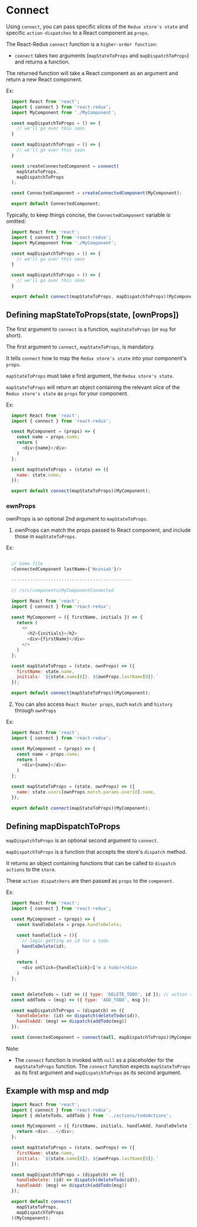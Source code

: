 # Connect

Using `connect`, you can pass specific slices of the `Redux store's state` and specific `action-dispatches` to a React component as `props`.

The React-Redux `connect` function is a `higher-order function`: 

  * `connect` takes two arguments (`mapStateToProps` and `mapDispatchToProps`) and returns a function.

The returned function will take a React component as an argument and return a new React component.


Ex:
```javascript
  import React from 'react';
  import { connect } from 'react-redux';
  import MyComponent from './MyComponent';

  const mapDispatchToProps = () => {
    // we'll go over this soon
  }

  const mapDispatchToProps = () => {
    // we'll go over this soon
  }

  const createConnectedComponent = connect(
    mapStateToProps,
    mapDispatchToProps
  );

  const ConnectedComponent = createConnectedComponent(MyComponent);

  export default ConnectedComponent;
```


Typically, to keep things concise, the `ConnectedComponent` variable is omitted:

```javascript
  import React from 'react';
  import { connect } from 'react-redux';
  import MyComponent from './MyComponent';

  const mapDispatchToProps = () => {
    // we'll go over this soon
  }

  const mapDispatchToProps = () => {
    // we'll go over this soon
  }

  export default connect(mapStateToProps, mapDispatchToProps)(MyComponent);
```






## Defining mapStateToProps(state, [ownProps])

The first argument to `connect` is a function, `mapStateToProps` (or `msp` for short).

The first argument to `connect`, `mapStateToProps`, is mandatory.

It tells `connect` how to map the `Redux store's state` into your component's `props`.

`mapStateToProps` must take a first argument, the `Redux store's state`.

`mapStateToProps` will return an object containing the relevant slice of the `Redux store's state` as `props` for your component.


Ex:
```javascript
  import React from 'react';
  import { connect } from 'react-redux';

  const MyComponent = (props) => {
    const name = props.name;
    return (
      <div>{name}</div>
    )
  };

  const mapStateToProps = (state) => ({
    name: state.name;
  });

  export default connect(mapStateToProps)(MyComponent);
```




### ownProps

ownProps is an optional 2nd argument to `mapStateToProps`.



1. ownProps can match the props passed to React component, and include those in `mapStateToProps`.

Ex:
```javascript

  // Some file
  <ConnectedComponent lastName={'Wozniak'}/>

  ----------------------------------------------

  // /src/components/MyComponentConnected

  import React from 'react';
  import { connect } from 'react-redux';

  const MyComponent = ({ firstName, initials }) => {
    return (
      <>
        <h2>{initials}</h2>
        <div>{firstName}</div>
      </>
    )
  };

  const mapStateToProps = (state, ownProps) => ({
    firstName: state.name,
    initials: `${state.name[0]}. ${ownProps.lastName[0]}.`
  });

  export default connect(mapStateToProps)(MyComponent);
```




2. You can also access `React Router props`, such `match` and `history` through `ownProps`

Ex:
```javascript
  import React from 'react';
  import { connect } from 'react-redux';

  const MyComponent = (props) => {
    const name = props.name;
    return (
      <div>{name}</div>
    )
  };

  const mapStateToProps = (state, ownProps) => ({
    name: state.users[ownProps.match.params.userId].name,
  });

  export default connect(mapStateToProps)(MyComponent);
```






## Defining mapDispatchToProps

`mapDispatchToProps` is an optional second argument to `connect`.

`mapDispatchToProps` is a function that accepts the store's `dispatch` method. 

It returns an object containing functions that can be called to `dispatch actions` to the `store`. 

These `action dispatchers` are then passed as `props` to the `component`.


Ex:
```javascript
  import React from 'react';
  import { connect } from 'react-redux';

  const MyComponent = (props) => {
    const handleDelete = props.handleDelete;

    const handleClick = (){
      // logic getting an id for a todo
      handleDelete(id);
    }

    return (
      <div onClick={handleClick}>I'm a todo!</div>
    )
  };


  const deleteTodo = (id) => ({ type: 'DELETE_TODO', id }); // action creators
  const addTodo = (msg) => ({ type: 'ADD_TODO', msg });

  const mapDispatchToProps = (dispatch) => ({
    handleDelete: (id) => dispatch(deleteTodo(id)),
    handleAdd: (msg) => dispatch(addTodo(msg))
  });

  const ConnectedComponent = connect(null, mapDispatchToProps)(MyComponent);
```

Note: 
* The `connect` function is invoked with `null` as a placeholder for the `mapStateToProps` function. The `connect` function expects `mapStateToProps` as its first argument and `mapDispatchToProps` as its second argument.





## Example with msp and mdp

```javascript
  import React from 'react';
  import { connect } from 'react-redux';
  import { deleteTodo, addTodo } from '../actions/todoActions';

  const MyComponent = ({ firstName, initials, handleAdd, handleDelete }) => {
    return <div>...</div>;
  };

  const mapStateToProps = (state, ownProps) => ({
    firstName: state.name,
    initials: `${state.name[0]}. ${ownProps.lastName[0]}.`
  });

  const mapDispatchToProps = (dispatch) => ({
    handleDelete: (id) => dispatch(deleteTodo(id)),
    handleAdd: (msg) => dispatch(addTodo(msg))
  });

  export default connect(
    mapStateToProps,
    mapDispatchToProps
  )(MyComponent);
```